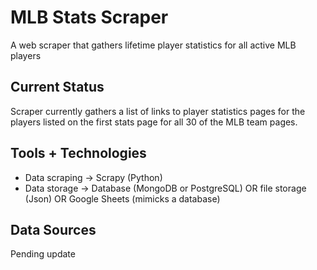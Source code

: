 # MLB Stats Scraper

A web scraper that gathers lifetime player statistics for all active MLB players

## Current Status

Scraper currently gathers a list of links to player statistics pages for the players listed on the first stats page for all 30 of the MLB team pages.

## Tools + Technologies

- Data scraping -> Scrapy (Python)
- Data storage -> Database (MongoDB or PostgreSQL) OR file storage (Json) OR Google Sheets (mimicks a database)

## Data Sources

Pending update


